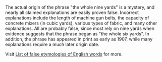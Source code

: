 The actual origin of the phrase "the whole nine yards" is a mystery, and
nearly all claimed explanations are easily proven false. Incorrect
explanations include the length of machine gun belts, the capacity of
concrete mixers (in cubic yards), various types of fabric, and many other
explanations. All are probably false, since most rely on nine yards when
evidence suggests that the phrase began as "the whole six yards". In
addition, the phrase has appeared in print as early as 1907, while many
explanations require a much later origin date.

Visit [List of false etymologies of English words][1] for more.

[1]: https://en.wikipedia.org/wiki/List_of_common_false_etymologies_of_English_words